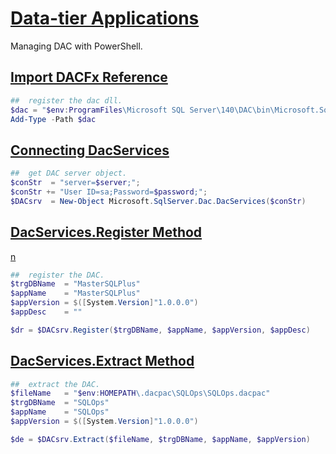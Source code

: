 [Data-tier Applications](https://docs.microsoft.com/en-us/sql/relational-databases/data-tier-applications/data-tier-applications?view=sql-server-2017)
==========================================================================

Managing DAC with PowerShell.

[Import DACFx Reference](https://msdn.microsoft.com/library/dn645454.aspx)
--------------------------------------------------------------------------

```powershell
##  register the dac dll.
$dac = "$env:ProgramFiles\Microsoft SQL Server\140\DAC\bin\Microsoft.SqlServer.Dac.dll"
Add-Type -Path $dac
````

[Connecting DacServices](https://msdn.microsoft.com/en-gb/library/microsoft.sqlserver.dac.dacservices.aspx)
--------------------------------------------------------------------------

```powershell
##  get DAC server object.
$conStr  = "server=$server;";
$conStr += "User ID=sa;Password=$password;";
$DACsrv  = New-Object Microsoft.SqlServer.Dac.DacServices($conStr)
````

[DacServices.Register Method](https://msdn.microsoft.com/en-us/library/microsoft.sqlserver.dac.dacservices.register(v=sql.120).aspx#Anchor_3)
--------------------------------------------------------------------------

[n](https://github.com/SQLHorizons/SQLHorizons/blob/master/dac/DacServices.Register.ps1)

```powershell
##  register the DAC.
$trgDBName  = "MasterSQLPlus"
$appName    = "MasterSQLPlus"
$appVersion = $([System.Version]"1.0.0.0")
$appDesc    = ""

$dr = $DACsrv.Register($trgDBName, $appName, $appVersion, $appDesc)
````

[DacServices.Extract Method](https://msdn.microsoft.com/en-gb/library/microsoft.sqlserver.dac.dacservices.extract.aspx)
--------------------------------------------------------------------------

```powershell
##  extract the DAC.
$fileName   = "$env:HOMEPATH\.dacpac\SQLOps\SQLOps.dacpac"
$trgDBName  = "SQLOps"
$appName    = "SQLOps"
$appVersion = $([System.Version]"1.0.0.0")

$de = $DACsrv.Extract($fileName, $trgDBName, $appName, $appVersion)
```

